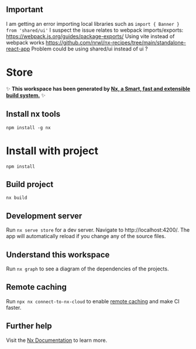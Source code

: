 ## Important
I am getting an error importing local libraries such as `import { Banner } from 'shared/ui'` 
I suspect the issue relates to webpack imports/exports: https://webpack.js.org/guides/package-exports/
Using vite instead of webpack works https://github.com/nrwl/nx-recipes/tree/main/standalone-react-app
Problem could be using shared/ui instead of ui ?
# Store
✨ **This workspace has been generated by [Nx, a Smart, fast and extensible build system.](https://nx.dev)** ✨

## Install nx tools
```
npm install -g nx
```
# Install with project
```
npm install
```
## Build project
```
nx build
```
## Development server

Run `nx serve store` for a dev server. Navigate to http://localhost:4200/. The app will automatically reload if you change any of the source files.

## Understand this workspace

Run `nx graph` to see a diagram of the dependencies of the projects.

## Remote caching

Run `npx nx connect-to-nx-cloud` to enable [remote caching](https://nx.app) and make CI faster.

## Further help

Visit the [Nx Documentation](https://nx.dev) to learn more.
